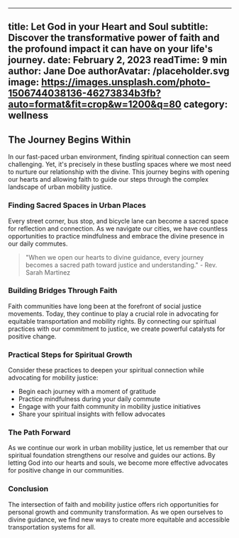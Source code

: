 
---
title: Let God in your Heart and Soul
subtitle: Discover the transformative power of faith and the profound impact it can have on your life's journey.
date: February 2, 2023
readTime: 9 min
author: Jane Doe
authorAvatar: /placeholder.svg
image: https://images.unsplash.com/photo-1506744038136-46273834b3fb?auto=format&fit=crop&w=1200&q=80
category: wellness
---

## The Journey Begins Within

In our fast-paced urban environment, finding spiritual connection can seem challenging. Yet, it's precisely in these bustling spaces where we most need to nurture our relationship with the divine. This journey begins with opening our hearts and allowing faith to guide our steps through the complex landscape of urban mobility justice.

### Finding Sacred Spaces in Urban Places

Every street corner, bus stop, and bicycle lane can become a sacred space for reflection and connection. As we navigate our cities, we have countless opportunities to practice mindfulness and embrace the divine presence in our daily commutes.

> "When we open our hearts to divine guidance, every journey becomes a sacred path toward justice and understanding." - Rev. Sarah Martinez

### Building Bridges Through Faith

Faith communities have long been at the forefront of social justice movements. Today, they continue to play a crucial role in advocating for equitable transportation and mobility rights. By connecting our spiritual practices with our commitment to justice, we create powerful catalysts for positive change.

### Practical Steps for Spiritual Growth

Consider these practices to deepen your spiritual connection while advocating for mobility justice:
* Begin each journey with a moment of gratitude
* Practice mindfulness during your daily commute
* Engage with your faith community in mobility justice initiatives
* Share your spiritual insights with fellow advocates

### The Path Forward

As we continue our work in urban mobility justice, let us remember that our spiritual foundation strengthens our resolve and guides our actions. By letting God into our hearts and souls, we become more effective advocates for positive change in our communities.

### Conclusion

The intersection of faith and mobility justice offers rich opportunities for personal growth and community transformation. As we open ourselves to divine guidance, we find new ways to create more equitable and accessible transportation systems for all.
